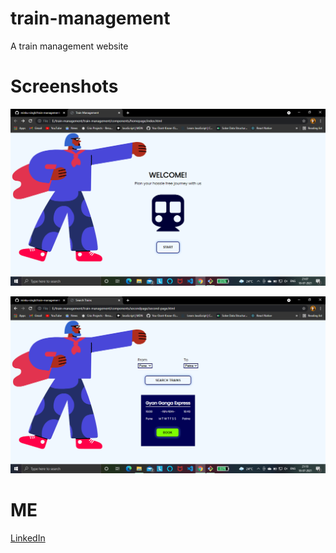 # train-management
A train management website

# Screenshots
![Home page](train-management/assets/homepage-screenshot.png)

![Second Page](train-management/assets/secondpage-screenshot.png)

# ME
[LinkedIn](https://www.linkedin.com/in/minku-singh)
